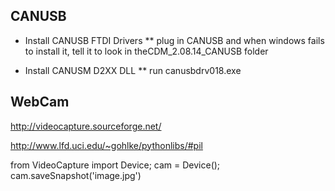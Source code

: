 


CANUSB
------

* Install CANUSB FTDI Drivers
** plug in CANUSB and when windows fails to install it, tell it to look
   in theCDM_2.08.14_CANUSB folder

* Install CANUSM D2XX DLL
** run canusbdrv018.exe






WebCam
------

http://videocapture.sourceforge.net/

http://www.lfd.uci.edu/~gohlke/pythonlibs/#pil


from VideoCapture import Device; cam = Device(); cam.saveSnapshot('image.jpg')
